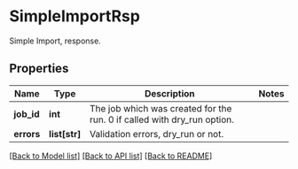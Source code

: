 # SimpleImportRsp

Simple Import, response. 
## Properties
Name | Type | Description | Notes
------------ | ------------- | ------------- | -------------
**job_id** | **int** | The job which was created for the run. 0 if called with dry_run option. | 
**errors** | **list[str]** | Validation errors, dry_run or not. | 

[[Back to Model list]](../README.md#documentation-for-models) [[Back to API list]](../README.md#documentation-for-api-endpoints) [[Back to README]](../README.md)


